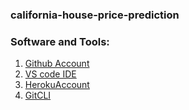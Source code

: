 ### california-house-price-prediction

### Software and Tools:
1. [Github Account](https://github.com)
2. [VS code IDE](https://code.visualstudio.com)
3. [HerokuAccount](https://heroku.com)
4. [GitCLI](https://git-scm.com/docs/gitcli)

